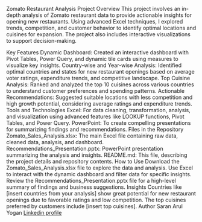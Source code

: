 Zomato Restaurant Analysis Project
Overview
This project involves an in-depth analysis of Zomato restaurant data to provide actionable insights for opening new restaurants. Using advanced Excel techniques, I explored trends, competition, and customer behavior to identify optimal locations and cuisines for expansion. The project also includes interactive visualizations to support decision-making.

Key Features
Dynamic Dashboard: Created an interactive dashboard with Pivot Tables, Power Query, and dynamic tile cards using measures to visualize key insights.
Country-wise and Year-wise Analysis: Identified optimal countries and states for new restaurant openings based on average voter ratings, expenditure trends, and competitive landscape.
Top Cuisine Analysis: Ranked and analyzed the top 10 cuisines across various countries to understand customer preferences and spending patterns.
Actionable Recommendations: Suggested suitable locations with less competition and high growth potential, considering average ratings and expenditure trends.
Tools and Technologies
Excel: For data cleaning, transformation, analysis, and visualization using advanced features like LOOKUP functions, Pivot Tables, and Power Query.
PowerPoint: To create compelling presentations for summarizing findings and recommendations.
Files in the Repository
Zomato_Sales_Analysis.xlsx: The main Excel file containing raw data, cleaned data, analysis, and dashboard.
Recommendations_Presentation.pptx: PowerPoint presentation summarizing the analysis and insights.
README.md: This file, describing the project details and repository contents.
How to Use
Download the Zomato_Sales_Analysis.xlsx file to explore the data and analysis.
Use Excel to interact with the dynamic dashboard and filter data for specific insights.
Review the Recommendations_Presentation.pptx file for a high-level summary of findings and business suggestions.
Insights
Countries like [insert countries from your analysis] show great potential for new restaurant openings due to favorable ratings and low competition.
The top cuisines preferred by customers include [insert top cuisines].
Author
Saran Arul Yogan
[Linkedin profile](www.linkedin.com/in/saran-arul-yogan-419738175) 
